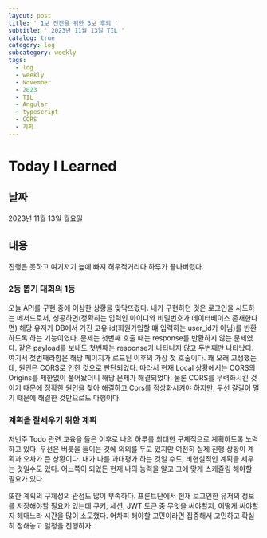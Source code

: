 ```yaml
---
layout: post
title: ' 1보 전진을 위한 3보 후퇴 '
subtitle: ' 2023년 11월 13일 TIL '
catalog: true
category: log
subcategory: weekly
tags:
  - log
  - weekly
  - November
  - 2023
  - TIL
  - Angular
  - typescript
  - CORS
  - 계획
---
```


# Today I Learned

## 날짜

2023년 11월 13일 월요일

## 내용

진행은 못하고 여기저기 늪에 빠져 허우적거리다 하루가 끝나버렸다.

### 2등 뽑기 대회의 1등

오늘 API를 구현 중에 이상한 상황을 맞닥뜨렸다. 내가 구현하던 것은 로그인을 시도하는 메서드로서, 성공하면(정확히는 입력인 아이디와 비밀번호가 데이터베이스 존재한다면) 해당 유저가 DB에서 가진 고유 id(회원가입할 떄 입력하는 user_id가 아님)를 반환하도록 하는 기능이였다. 문제는 첫번째 호출 때는 response를 반환하지 않는 문제였다. 같은 payload를 보내도 첫번째는 response가 나타나지 않고 두번째만 나타났다. 여기서 첫번째라함은 해당 페이지가 로드된 이후의 가장 첫 호출이다. 꽤 오래 고생했는데, 원인은 CORS로 인한 것으로 판단되었다. 따라서 현재 Local 상황에서는 CORS의 Origins를 제한없이 풀어놨더니 해당 문제가 해결되었다. 물론 CORS를 무력화시킨 것이기 때문에 정확한 원인을 찾아 해결하고 Cors를 정상화시켜야 하지만, 우선 갈길이 멀기 떄문에 해결한 것만으로도 다행이다.

### 계획을 잘세우기 위한 계획

저번주 Todo 관련 교육을 들은 이후로 나의 하루를 최대한 구체적으로 계획하도록 노력하고 있다. 우선은 버릇을 들이는 것에 의의를 두고 있지만 여전히 실제 진행 상황이 계획과 오차가 큰 상황이다. 내가 나를 과대평가 하는 것일 수도, 비현실적인 계획을 세우는 것일수도 있다. 어느쪽이 되었든 현재 나의 능력을 알고 그에 맞게 스케쥴링 해야할 필요가 있다.

또한 계획의 구체성의 관점도 많이 부족하다. 프론트단에서 현재 로그인한 유저의 정보를 저장해야할 필요가 있는데 쿠키, 세션, JWT 토큰 중 무엇을 써야할지, 어떻게 써야할지 헤매느라 시간을 많이 소모했다. 어차피 해야할 고민이라면 집중해서 고민하고 확실히 정해놓고 일정을 진행하자.

